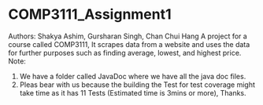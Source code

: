 # COMP3111_Assignment1
Authors: Shakya Ashim, Gursharan Singh, Chan Chui Hang
A project for a course called COMP3111, It scrapes data from a website and uses the data for further purposes such as finding average, lowest, and highest price.
Note:
1. We have a folder called JavaDoc where we have all the java doc files.
2. Pleas bear with us because the building the Test for test coverage might take time as it has 11 Tests (Estimated time is 3mins or more), Thanks.

